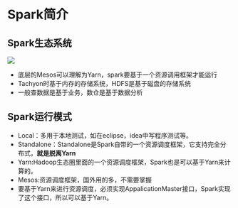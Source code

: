 # Spark简介

## Spark生态系统

![]( https://willipic.oss-cn-hangzhou.aliyuncs.com/Spark/Spark%E7%94%9F%E6%80%81%E7%B3%BB%E7%BB%9F.png )

* 底层的Mesos可以理解为Yarn，spark要基于一个资源调用框架才能运行
* Tachyon时基于内存的存储系统，HDFS是基于磁盘的存储系统
* 一般查数据是基于业务，数仓是基于数据分析

## Spark运行模式

* Local：多用于本地测试，如在eclipse，idea中写程序测试等。
* Standalone：Standalone是Spark自带的一个资源调度框架，它支持完全分布式，**就是脱离Yarn**
* Yarn:Hadoop生态圈里面的一个资源调度框架，Spark也是可以基于Yarn来计算的。
* Mesos:资源调度框架，国外用的多，不需要掌握
* 要基于Yarn来进行资源调度，必须实现AppalicationMaster接口，Spark实现了这个接口，所以可以基于Yarn。